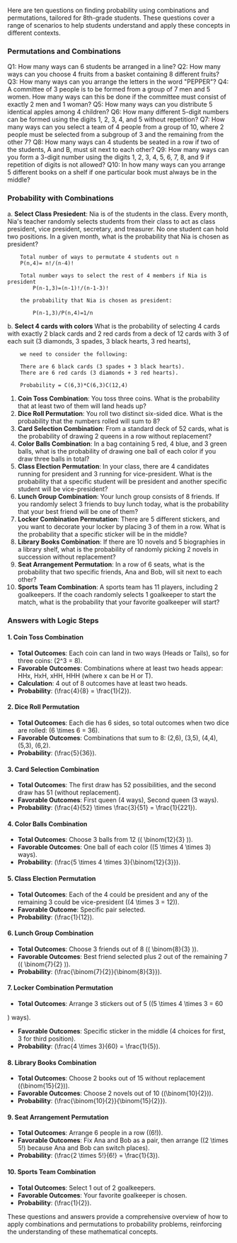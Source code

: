 Here are ten questions on finding probability using combinations and permutations, tailored for 8th-grade students. These questions cover a range of scenarios to help students understand and apply these concepts in different contexts.


### Permutations and Combinations

Q1: How many ways can 6 students be arranged in a line?
Q2: How many ways can you choose 4 fruits from a basket containing 8 different fruits?
Q3: How many ways can you arrange the letters in the word "PEPPER"?
Q4: A committee of 3 people is to be formed from a group of 7 men and 5 women. How many ways can this be done if the committee must consist of exactly 2 men and 1 woman?
Q5: How many ways can you distribute 5 identical apples among 4 children?
Q6: How many different 5-digit numbers can be formed using the digits 1, 2, 3, 4, and 5 without repetition?
Q7: How many ways can you select a team of 4 people from a group of 10, where 2 people must be selected from a subgroup of 3 and the remaining from the other 7?
Q8: How many ways can 4 students be seated in a row if two of the students, A and B, must sit next to each other?
Q9: How many ways can you form a 3-digit number using the digits 1, 2, 3, 4, 5, 6, 7, 8, and 9 if repetition of digits is not allowed?
Q10: In how many ways can you arrange 5 different books on a shelf if one particular book must always be in the middle?

### Probability with Combinations

a. **Select Class Presiedent**:
    Nia is of the students in the class. Every month, Nia's teacher randomly selects students from their class to act as class president, vice president, secretary, and treasurer. No one student can hold two positions.  In a given month, what is the probability that Nia is chosen as president?

        Total number of ways to permutate 4 students out n
        P(n,4)= n!/(n-4)!

        Total number ways to select the rest of 4 members if Nia is president
            P(n-1,3)=(n-1)!/(n-1-3)!

        the probability that Nia is chosen as president:

            P(n-1,3)/P(n,4)=1/n

b. **Select 4 cards with colors**
    What is the probability of selecting 4 cards with exactly 2 black cards and 2 red cards from a deck of 12 cards with 3 of each suit (3 diamonds, 3 spades, 3 black hearts, 3 red hearts), 

        we need to consider the following:
        
        There are 6 black cards (3 spades + 3 black hearts).
        There are 6 red cards (3 diamonds + 3 red hearts).
            
        Probability = C(6,3)*C(6,3)C(12,4) 


1. **Coin Toss Combination**: You toss three coins. What is the probability that at least two of them will land heads up?
2. **Dice Roll Permutation**: You roll two distinct six-sided dice. What is the probability that the numbers rolled will sum to 8?
3. **Card Selection Combination**: From a standard deck of 52 cards, what is the probability of drawing 2 queens in a row without replacement?
4. **Color Balls Combination**: In a bag containing 5 red, 4 blue, and 3 green balls, what is the probability of drawing one ball of each color if you draw three balls in total?
5. **Class Election Permutation**: In your class, there are 4 candidates running for president and 3 running for vice-president. What is the probability that a specific student will be president and another specific student will be vice-president?
6. **Lunch Group Combination**: Your lunch group consists of 8 friends. If you randomly select 3 friends to buy lunch today, what is the probability that your best friend will be one of them?
7. **Locker Combination Permutation**: There are 5 different stickers, and you want to decorate your locker by placing 3 of them in a row. What is the probability that a specific sticker will be in the middle?
8. **Library Books Combination**: If there are 10 novels and 5 biographies in a library shelf, what is the probability of randomly picking 2 novels in succession without replacement?
9. **Seat Arrangement Permutation**: In a row of 6 seats, what is the probability that two specific friends, Ana and Bob, will sit next to each other?
10. **Sports Team Combination**: A sports team has 11 players, including 2 goalkeepers. If the coach randomly selects 1 goalkeeper to start the match, what is the probability that your favorite goalkeeper will start?



### Answers with Logic Steps

#### 1. Coin Toss Combination
- **Total Outcomes**: Each coin can land in two ways (Heads or Tails), so for three coins: \(2^3 = 8\).
- **Favorable Outcomes**: Combinations where at least two heads appear: HHx, HxH, xHH, HHH (where x can be H or T).
- **Calculation**: 4 out of 8 outcomes have at least two heads.
- **Probability**: \(\frac{4}{8} = \frac{1}{2}\).

#### 2. Dice Roll Permutation
- **Total Outcomes**: Each die has 6 sides, so total outcomes when two dice are rolled: \(6 \times 6 = 36\).
- **Favorable Outcomes**: Combinations that sum to 8: (2,6), (3,5), (4,4), (5,3), (6,2).
- **Probability**: \(\frac{5}{36}\).

#### 3. Card Selection Combination
- **Total Outcomes**: The first draw has 52 possibilities, and the second draw has 51 (without replacement).
- **Favorable Outcomes**: First queen (4 ways), Second queen (3 ways).
- **Probability**: \(\frac{4}{52} \times \frac{3}{51} = \frac{1}{221}\).

#### 4. Color Balls Combination
- **Total Outcomes**: Choose 3 balls from 12 (\( \binom{12}{3} \)).
- **Favorable Outcomes**: One ball of each color (\(5 \times 4 \times 3\) ways).
- **Probability**: \(\frac{5 \times 4 \times 3}{\binom{12}{3}}\).

#### 5. Class Election Permutation
- **Total Outcomes**: Each of the 4 could be president and any of the remaining 3 could be vice-president (\(4 \times 3 = 12\)).
- **Favorable Outcome**: Specific pair selected.
- **Probability**: \(\frac{1}{12}\).

#### 6. Lunch Group Combination
- **Total Outcomes**: Choose 3 friends out of 8 (\( \binom{8}{3} \)).
- **Favorable Outcomes**: Best friend selected plus 2 out of the remaining 7 (\( \binom{7}{2} \)).
- **Probability**: \(\frac{\binom{7}{2}}{\binom{8}{3}}\).

#### 7. Locker Combination Permutation
- **Total Outcomes**: Arrange 3 stickers out of 5 (\(5 \times 4 \times 3 = 60

\) ways).
- **Favorable Outcomes**: Specific sticker in the middle (4 choices for first, 3 for third position).
- **Probability**: \(\frac{4 \times 3}{60} = \frac{1}{5}\).

#### 8. Library Books Combination
- **Total Outcomes**: Choose 2 books out of 15 without replacement (\(\binom{15}{2}\)).
- **Favorable Outcomes**: Choose 2 novels out of 10 (\(\binom{10}{2}\)).
- **Probability**: \(\frac{\binom{10}{2}}{\binom{15}{2}}\).

#### 9. Seat Arrangement Permutation
- **Total Outcomes**: Arrange 6 people in a row (\(6!\)).
- **Favorable Outcomes**: Fix Ana and Bob as a pair, then arrange (\(2 \times 5!\) because Ana and Bob can switch places).
- **Probability**: \(\frac{2 \times 5!}{6!} = \frac{1}{3}\).

#### 10. Sports Team Combination
- **Total Outcomes**: Select 1 out of 2 goalkeepers.
- **Favorable Outcomes**: Your favorite goalkeeper is chosen.
- **Probability**: \(\frac{1}{2}\).

These questions and answers provide a comprehensive overview of how to apply combinations and permutations to probability problems, reinforcing the understanding of these mathematical concepts.